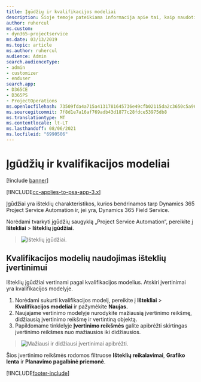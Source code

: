 ```yaml
---
title: Įgūdžių ir kvalifikacijos modeliai
description: Šioje temoje pateikiama informacija apie tai, kaip naudoti įgūdžių ir kvalifikacijos modelius.
author: ruhercul
ms.custom:
- dyn365-projectservice
ms.date: 03/13/2019
ms.topic: article
ms.author: ruhercul
audience: Admin
search.audienceType:
- admin
- customizer
- enduser
search.app:
- D365CE
- D365PS
- ProjectOperations
ms.openlocfilehash: 73509fda4a715a4131781645736e49cfb02115da2c3650c5a966e35360e7703f
ms.sourcegitcommit: 7f8d1e7a16af769adb43d1877c28fdce53975db8
ms.translationtype: MT
ms.contentlocale: lt-LT
ms.lasthandoff: 08/06/2021
ms.locfileid: "6990506"
---
```

# <a name="skills-and-proficiency-models"></a>Įgūdžių ir kvalifikacijos modeliai

[!include [banner](../includes/psa-now-project-operations.md)]

[!INCLUDE[cc-applies-to-psa-app-3.x](../includes/cc-applies-to-psa-app-3x.md)]

Įgūdžiai yra išteklių charakteristikos, kurios bendrinamos tarp Dynamics 365 Project Service Automation ir, jei yra, Dynamics 365 Field Service. 

Norėdami tvarkyti įgūdžių saugyklą „Project Service Automation“, pereikite į **Ištekliai** \> **Išteklių įgūdžiai**. 

> ![Išteklių įgūdžiai.](media/Resource-Management-image84.png)

## <a name="use-proficiency-models-to-rate-resources"></a>Kvalifikacijos modelių naudojimas išteklių įvertinimui

Išteklių įgūdžiai vertinami pagal kvalifikacijos modelius. Atskiri įvertinimai yra kvalifikacijos modelyje. 

1. Norėdami sukurti kvalifikacijos modelį, pereikite į **Ištekliai** \> **Kvalifikacijos modeliai** ir pažymėkite **Naujas.**
2. Naujajame vertinimo modelyje nurodykite mažiausią įvertinimo reikšmę, didžiausią įvertinimo reikšmę ir vertintiną objektą.
3. Papildomame tinklelyje **Įvertinimo reikšmės** galite apibrėžti skirtingas įvertinimo reikšmes nuo mažiausios iki didžiausios.

> ![Mažiausi ir didžiausi įvertinimai apibrėžti.](media/Resource-Management-image85.png)

Šios įvertinimo reikšmės rodomos filtruose **Išteklių reikalavimai**, **Grafiko lenta** ir **Planavimo pagalbinė priemonė**.


[!INCLUDE[footer-include](../includes/footer-banner.md)]